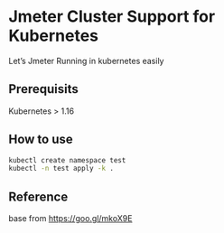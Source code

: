 # Jmeter Cluster Support for Kubernetes
 Let’s Jmeter Running in kubernetes easily

## Prerequisits

Kubernetes > 1.16


## How to use

```bash
kubectl create namespace test
kubectl -n test apply -k .
```
## Reference
base from 
https://goo.gl/mkoX9E

